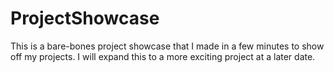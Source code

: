 # ProjectShowcase
This is a bare-bones project showcase that I made in a few minutes to show off my projects. I will expand this to a more exciting project at a later date.
